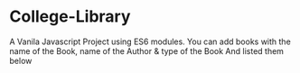 # College-Library
A Vanila Javascript Project using ES6 modules. You can add books with the name of the Book, name of the Author &amp; type of the Book And listed them below
